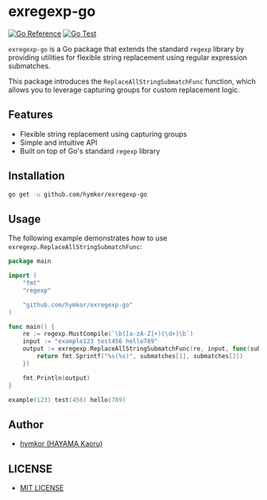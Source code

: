 exregexp-go
===========

[![Go Reference](https://pkg.go.dev/badge/github.com/hymkor/exregexp-go.svg)](https://pkg.go.dev/github.com/hymkor/exregexp-go)
[![Go Test](https://github.com/hymkor/exregexp-go/actions/workflows/go.yml/badge.svg)](https://github.com/hymkor/exregexp-go/actions/workflows/go.yml)

`exregexp-go` is a Go package that extends the standard `regexp` library by providing utilities for flexible string replacement using regular expression submatches.

This package introduces the `ReplaceAllStringSubmatchFunc` function, which allows you to leverage capturing groups for custom replacement logic.

Features
--------

- Flexible string replacement using capturing groups
- Simple and intuitive API
- Built on top of Go's standard `regexp` library

Installation
------------

```sh
go get -u github.com/hymkor/exregexp-go
```

Usage
-----

The following example demonstrates how to use `exregexp.ReplaceAllStringSubmatchFunc`:

```example.go
package main

import (
    "fmt"
    "regexp"

    "github.com/hymkor/exregexp-go"
)

func main() {
    re := regexp.MustCompile(`\b([a-zA-Z]+)(\d+)\b`)
    input := "example123 test456 hello789"
    output := exregexp.ReplaceAllStringSubmatchFunc(re, input, func(submatches []string) string {
        return fmt.Sprintf("%s(%s)", submatches[1], submatches[2])
    })

    fmt.Println(output)
}
```

```go run example.go|
example(123) test(456) hello(789)
```

Author
------

- [hymkor (HAYAMA Kaoru)](https://github.com/hymkor)

LICENSE
-------

- [MIT LICENSE](./LICENSE)
